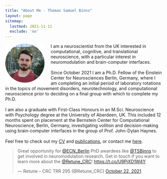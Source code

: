 ```yaml
---
title: "About Me - Thomas Samuel Binns"
layout: page
sitemap:
  lastmod: 2021-11-11
  exclude: 'no'
---
```


<!--
<div class="alert">
  <span style="display: inline-block; text-align: center;">
    For the intended experience,<br>please use Google Chrome.
  </span>
  <button class="closebtn" onclick="this.parentElement.style.display='none';">Close</button>
</div>
-->

<!-- Profile picture -->
<img width="25%" height="auto" style="float: left; margin-right: 20px;" src="/assets/images/ProfilePic.jpg">


<!-- Main website description/introduction -->
<p class="paragraph">I am a neuroscientist from the UK interested in computational, cognitive, and translational neuroscience, with a particular interest in neuromodulation and brain-computer interfaces.<br>
<br>
Since October 2021 I am a Ph.D. Fellow of the Einstein Center for Neurosciences Berlin, Germany, where I am completing an initial period of laboratory rotations in the topics of movement disorders, neurotechnology, and computational neuroscience prior to deciding on a final group with which to complete my Ph.D.<br>
<br>
I am also a graduate with First-Class Honours in an M.Sci. Neuroscience with Psychology degree at the University of Aberdeen, UK. This included 12 months spent on placement at the Bernstein Center for Computational Neuroscience, Berlin, Germany, investigating volition and decision-making using brain-computer interfaces in the group of Prof. John-Dylan Haynes.<br>
<br>
Feel free to check out my <a href="/CV">CV</a> and <a href="/publications">publications</a>, or contact me <a href="/contact-links">here</a>.</p>


<!-- Twitter highlights -->
<blockquote class="twitter-tweet tw-align-center"><p lang="en" dir="ltr">Great opportunity for <a href="https://twitter.com/ECN_Berlin?ref_src=twsrc%5Etfw">@ECN_Berlin</a> PhD awardees like <a href="https://twitter.com/TSBinns?ref_src=twsrc%5Etfw">@TSBinns</a> to get involved in neuromodulation research. Get in touch if you want to learn more about the <a href="https://twitter.com/Retune_CRC?ref_src=twsrc%5Etfw">@Retune_CRC</a>! <a href="https://t.co/U9PjXD1W4Y">https://t.co/U9PjXD1W4Y</a></p>&mdash; Retune – CRC TRR 295 (@Retune_CRC) <a href="https://twitter.com/Retune_CRC/status/1451619611993071620?ref_src=twsrc%5Etfw">October 22, 2021</a></blockquote> <script async src="https://platform.twitter.com/widgets.js" charset="utf-8"></script>

<!--
<script>
  /*
  // For animating the closing of the alert box //
  // Get all elements with class="closebtn"
  var close = document.getElementsByClassName("closebtn");
  var i;
  // Loop through all close buttons
  for (i = 0; i < close.length; i++) {
  // When someone clicks on a close button
  close[i].onclick = function(){
      // Get the parent of <span class="closebtn"> (<div class="alert">)
      var div = this.parentElement;
      // Set the opacity of div to 0 (transparent)
      div.style.opacity = "0";
      // Hide the div after 600ms (the same amount of milliseconds it takes to fade out)
      setTimeout(function(){ div.style.display = "none"; }, 600);
  }
  }
  */
</script>
-->